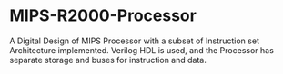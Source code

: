 # MIPS-R2000-Processor
A Digital Design of MIPS Processor with a subset of Instruction set Architecture implemented. Verilog HDL is used, and the Processor has separate storage and buses for instruction and data.
